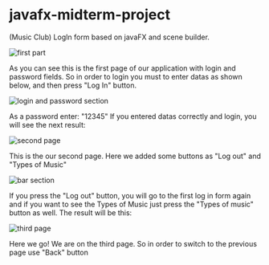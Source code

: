 # javafx-midterm-project
(Music Club) LogIn form based on javaFX and scene builder.

![first part](https://user-images.githubusercontent.com/73636880/111794576-93e94900-88f0-11eb-84f4-b32c3c968ec3.PNG)

As you can see this is the first page of our application with login and password fields.
So in order to login you must to enter datas as shown below, and then press "Log In" button.

![login and password section](https://user-images.githubusercontent.com/73636880/111795279-3a354e80-88f1-11eb-9f0a-299695d60daf.PNG)

As a password enter: "12345"
If you entered datas correctly and login, you will see the next result:

![second page](https://user-images.githubusercontent.com/73636880/111795748-ad3ec500-88f1-11eb-8571-2941a8bb721b.PNG)

This is the our second page. Here we added some buttons as "Log out" and "Types of Music"

![bar section](https://user-images.githubusercontent.com/73636880/111797158-183ccb80-88f3-11eb-91cf-d02f963ad192.PNG)

If you press the "Log out" button, you will go to the first log in form again and if you want to see the Types of Music just press the "Types of music" button as well.
The result will be this:

![third page](https://user-images.githubusercontent.com/73636880/111797186-1ecb4300-88f3-11eb-80d5-354fd767ee6d.PNG)

Here we go! We are on the third page.
So in order to switch to the previous page use "Back" button





